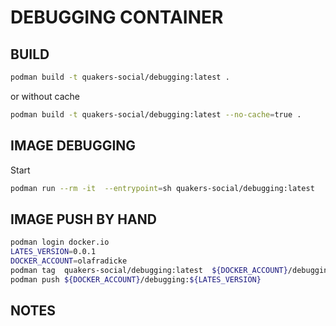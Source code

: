 DEBUGGING CONTAINER
=========================


BUILD
-----

```bash
podman build -t quakers-social/debugging:latest .
```

or without cache

```bash
podman build -t quakers-social/debugging:latest --no-cache=true .
```

IMAGE DEBUGGING
---------------

Start

```bash
podman run --rm -it  --entrypoint=sh quakers-social/debugging:latest
```


IMAGE PUSH BY HAND
------------------

```bash
podman login docker.io
LATES_VERSION=0.0.1
DOCKER_ACCOUNT=olafradicke
podman tag  quakers-social/debugging:latest  ${DOCKER_ACCOUNT}/debugging:${LATES_VERSION}
podman push ${DOCKER_ACCOUNT}/debugging:${LATES_VERSION}
```



NOTES
-----

